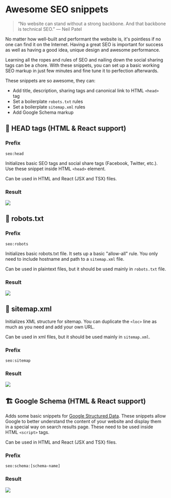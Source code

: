 # Awesome SEO snippets

> “No website can stand without a strong backbone. And that backbone is technical SEO.” — Neil Patel

No matter how well-built and performant the website is, it's pointless if no one can find it on the Internet. Having a great SEO is important for success as well as having a good idea, unique design and awesome performance.

Learning all the ropes and rules of SEO and nailing down the social sharing tags can be a chore. With these snippets, you can set up a basic working SEO markup in just few minutes and fine tune it to perfection afterwards.

These snippets are so awesome, they can:

- Add title, description, sharing tags and canonical link to HTML `<head>` tag
- Set a boilerplate `robots.txt` rules
- Set a boilerplate `sitemap.xml` rules
- Add Google Schema markup

## :scroll: HEAD tags (HTML & React support)

### Prefix

`seo:head`

Initializes basic SEO tags and social share tags (Facebook, Twitter, etc.). Use these snippet inside HTML `<head>` element.

Can be used in HTML and React (JSX and TSX) files.

### Result

![](https://res.cloudinary.com/adrianbece/image/upload/v1600845501/egghead/seo-head.png)

## :robot: robots.txt

### Prefix

`seo:robots`

Initializes basic robots.txt file. It sets up a basic "allow-all" rule. You only need to include hostname and path to a `sitemap.xml` file.

Can be used in plaintext files, but it should be used mainly in `robots.txt` file.

### Result

![](https://res.cloudinary.com/adrianbece/image/upload/v1600845501/egghead/seo-robots.png)

## :deciduous_tree: sitemap.xml

Initializes XML structure for sitemap. You can duplicate the `<loc>` line as much as you need and add your own URL.

Can be used in xml files, but it should be used mainly in `sitemap.xml`. 

### Prefix

`seo:sitemap`

### Result

![](https://res.cloudinary.com/adrianbece/image/upload/v1600845501/egghead/seo-sitemap.png)

## :building_construction: Google Schema (HTML & React support)

Adds some basic snippets for [Google Structured Data](https://developers.google.com/search/docs/data-types/article). These snippets allow Google to better understand the content of your website and display them in a special way on search results page. These need to be used inside HTML `<script>` tags.

Can be used in HTML and React (JSX and TSX) files.

### Prefix

`seo:schema:[schema-name]`

### Result

![](https://res.cloudinary.com/adrianbece/image/upload/v1600845501/egghead/seo-schema.png)
